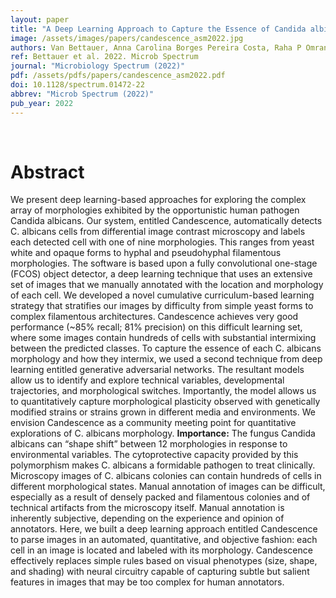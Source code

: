 ```yaml
---
layout: paper
title: "A Deep Learning Approach to Capture the Essence of Candida albicans Morphologies"
image: /assets/images/papers/candescence_asm2022.jpg
authors: Van Bettauer, Anna Carolina Borges Pereira Costa, Raha P Omran, Samira Massahi, Eftyhios Kirbizakis, Shawn Simpson, Vanessa Dumeaux, Chris Law, Malcolm Whiteway, Michael T Hallett.
ref: Bettauer et al. 2022. Microb Spectrum
journal: "Microbiology Spectrum (2022)"
pdf: /assets/pdfs/papers/candescence_asm2022.pdf
doi: 10.1128/spectrum.01472-22
abbrev: "Microb Spectrum (2022)"
pub_year: 2022
---
```


<br />
<div data-badge-popover="right" data-badge-type="donut" data-hide-no-mentions="true" class="altmetric-embed"></div>

# Abstract

We present deep learning-based approaches for exploring the complex array of morphologies exhibited by the opportunistic human pathogen Candida albicans. Our system, entitled Candescence, automatically detects C. albicans cells from differential image contrast microscopy and labels each detected cell with one of nine morphologies. This ranges from yeast white and opaque forms to hyphal and pseudohyphal filamentous morphologies. The software is based upon a fully convolutional one-stage (FCOS) object detector, a deep learning technique that uses an extensive set of images that we manually annotated with the location and morphology of each cell. We developed a novel cumulative curriculum-based learning strategy that stratifies our images by difficulty from simple yeast forms to complex filamentous architectures. Candescence achieves very good performance (~85% recall; 81% precision) on this difficult learning set, where some images contain hundreds of cells with substantial intermixing between the predicted classes. To capture the essence of each C. albicans morphology and how they intermix, we used a second technique from deep learning entitled generative adversarial networks. The resultant models allow us to identify and explore technical variables, developmental trajectories, and morphological switches. Importantly, the model allows us to quantitatively capture morphological plasticity observed with genetically modified strains or strains grown in different media and environments. We envision Candescence as a community meeting point for quantitative explorations of C. albicans morphology.
**Importance:** The fungus Candida albicans can “shape shift” between 12 morphologies in response to environmental variables. The cytoprotective capacity provided by this polymorphism makes C. albicans a formidable pathogen to treat clinically. Microscopy images of C. albicans colonies can contain hundreds of cells in different morphological states. Manual annotation of images can be difficult, especially as a result of densely packed and filamentous colonies and of technical artifacts from the microscopy itself. Manual annotation is inherently subjective, depending on the experience and opinion of annotators. Here, we built a deep learning approach entitled Candescence to parse images in an automated, quantitative, and objective fashion: each cell in an image is located and labeled with its morphology. Candescence effectively replaces simple rules based on visual phenotypes (size, shape, and shading) with neural circuitry capable of capturing subtle but salient features in images that may be too complex for human annotators.